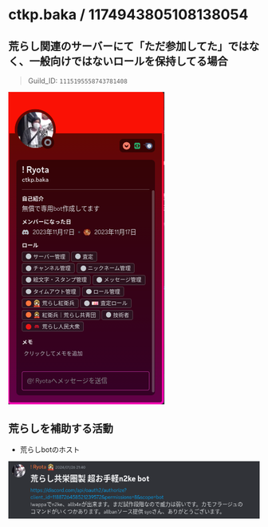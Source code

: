 # ctkp.baka / 1174943805108138054

## 荒らし関連のサーバーにて「ただ参加してた」ではなく、一般向けではないロールを保持してる場合

> Guild_ID: `1115195558743781408`

![alt text](image.png)

## 荒らしを補助する活動

- 荒らしbotのホスト

![alt text](image-1.png)

